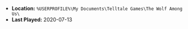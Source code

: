 * **Location:** `%USERPROFILE%\My Documents\Telltale Games\The Wolf Among Us\`
* **Last Played:** 2020-07-13
